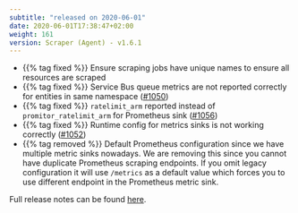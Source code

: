 ```yaml
---
subtitle: "released on 2020-06-01"
date: 2020-06-01T17:38:47+02:00
weight: 161
version: Scraper (Agent) - v1.6.1
---
```


- {{% tag fixed %}} Ensure scraping jobs have unique names to ensure all resources are scraped
- {{% tag fixed %}} Service Bus queue metrics are not reported correctly for entities in same namespace ([#1050](https://github.com/tomkerkhove/promitor/issues/1050))
- {{% tag fixed %}} `ratelimit_arm` reported instead of `promitor_ratelimit_arm` for Prometheus sink ([#1056](https://github.com/tomkerkhove/promitor/issues/1056))
- {{% tag fixed %}} Runtime config for metrics sinks is not working correctly ([#1052](https://github.com/tomkerkhove/promitor/issues/1052))
- {{% tag removed %}} Default Prometheus configuration since we have multiple metric sinks nowadays. We are removing
 this since you cannot have duplicate Prometheus scraping endpoints. If you omit legacy configuration it will use
  `/metrics` as a default value which forces you to use different endpoint in the Prometheus metric sink.

Full release notes can be found [here](https://github.com/tomkerkhove/promitor/releases/tag/1.6.1).
